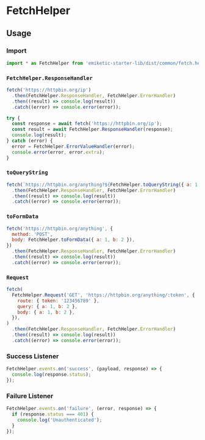# FetchHelper

## Usage

### Import

```javascript
import * as FetchHelper from 'emiketic-starter-lib/dist/common/fetch.helper';
```

### `FetchHelper.ResponseHandler`

```javascript
fetch('https://httpbin.org/ip')
  .then(FetchHelper.ResponseHandler, FetchHelper.ErrorHandler)
  .then((result) => console.log(result))
  .catch((error) => console.error(error));
```

```javascript
try {
  const response = await fetch('https://httpbin.org/ip');
  const result = await FetchHelper.ResponseHandler(response);
  console.log(result);
} catch (error) {
  error = FetchHelper.ErrorValueHandler(error);
  console.error(error, error.extra);
}
```

### `toQueryString`

```javascript
fetch(`https://httpbin.org/anything?${FetchHelper.toQueryString({ a: 1, b: 2 })}`)
  .then(FetchHelper.ResponseHandler, FetchHelper.ErrorHandler)
  .then((result) => console.log(result))
  .catch((error) => console.error(error));
```

### `toFormData`

```javascript
fetch('https://httpbin.org/anything', {
  method: 'POST',
  body: FetchHelper.toFormData({ a: 1, b: 2 }),
})
  .then(FetchHelper.ResponseHandler, FetchHelper.ErrorHandler)
  .then((result) => console.log(result))
  .catch((error) => console.error(error));
```

### `Request`

```javascript
fetch(
  FetchHelper.Request('GET', 'https://httpbin.org/anything/:token', {
    route: { token: '123456789' },
    query: { a: 1, b: 2 },
    body: { a: 1, b: 2 },
  }),
)
  .then(FetchHelper.ResponseHandler, FetchHelper.ErrorHandler)
  .then((result) => console.log(result))
  .catch((error) => console.error(error));
```

### Success Listener

```javascript
FetchHelper.events.on('success', (payload, response) => {
  console.log(response.status);
});
```

### Failure Listener

```javascript
FetchHelper.events.on('failure', (error, response) => {
  if (response.status === 401) {
    console.log('Unauthenticated');
  }
});
```
